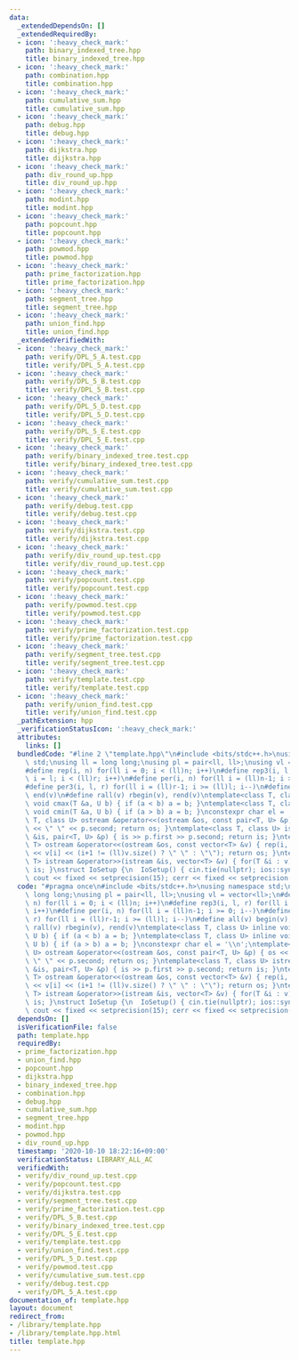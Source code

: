 ```yaml
---
data:
  _extendedDependsOn: []
  _extendedRequiredBy:
  - icon: ':heavy_check_mark:'
    path: binary_indexed_tree.hpp
    title: binary_indexed_tree.hpp
  - icon: ':heavy_check_mark:'
    path: combination.hpp
    title: combination.hpp
  - icon: ':heavy_check_mark:'
    path: cumulative_sum.hpp
    title: cumulative_sum.hpp
  - icon: ':heavy_check_mark:'
    path: debug.hpp
    title: debug.hpp
  - icon: ':heavy_check_mark:'
    path: dijkstra.hpp
    title: dijkstra.hpp
  - icon: ':heavy_check_mark:'
    path: div_round_up.hpp
    title: div_round_up.hpp
  - icon: ':heavy_check_mark:'
    path: modint.hpp
    title: modint.hpp
  - icon: ':heavy_check_mark:'
    path: popcount.hpp
    title: popcount.hpp
  - icon: ':heavy_check_mark:'
    path: powmod.hpp
    title: powmod.hpp
  - icon: ':heavy_check_mark:'
    path: prime_factorization.hpp
    title: prime_factorization.hpp
  - icon: ':heavy_check_mark:'
    path: segment_tree.hpp
    title: segment_tree.hpp
  - icon: ':heavy_check_mark:'
    path: union_find.hpp
    title: union_find.hpp
  _extendedVerifiedWith:
  - icon: ':heavy_check_mark:'
    path: verify/DPL_5_A.test.cpp
    title: verify/DPL_5_A.test.cpp
  - icon: ':heavy_check_mark:'
    path: verify/DPL_5_B.test.cpp
    title: verify/DPL_5_B.test.cpp
  - icon: ':heavy_check_mark:'
    path: verify/DPL_5_D.test.cpp
    title: verify/DPL_5_D.test.cpp
  - icon: ':heavy_check_mark:'
    path: verify/DPL_5_E.test.cpp
    title: verify/DPL_5_E.test.cpp
  - icon: ':heavy_check_mark:'
    path: verify/binary_indexed_tree.test.cpp
    title: verify/binary_indexed_tree.test.cpp
  - icon: ':heavy_check_mark:'
    path: verify/cumulative_sum.test.cpp
    title: verify/cumulative_sum.test.cpp
  - icon: ':heavy_check_mark:'
    path: verify/debug.test.cpp
    title: verify/debug.test.cpp
  - icon: ':heavy_check_mark:'
    path: verify/dijkstra.test.cpp
    title: verify/dijkstra.test.cpp
  - icon: ':heavy_check_mark:'
    path: verify/div_round_up.test.cpp
    title: verify/div_round_up.test.cpp
  - icon: ':heavy_check_mark:'
    path: verify/popcount.test.cpp
    title: verify/popcount.test.cpp
  - icon: ':heavy_check_mark:'
    path: verify/powmod.test.cpp
    title: verify/powmod.test.cpp
  - icon: ':heavy_check_mark:'
    path: verify/prime_factorization.test.cpp
    title: verify/prime_factorization.test.cpp
  - icon: ':heavy_check_mark:'
    path: verify/segment_tree.test.cpp
    title: verify/segment_tree.test.cpp
  - icon: ':heavy_check_mark:'
    path: verify/template.test.cpp
    title: verify/template.test.cpp
  - icon: ':heavy_check_mark:'
    path: verify/union_find.test.cpp
    title: verify/union_find.test.cpp
  _pathExtension: hpp
  _verificationStatusIcon: ':heavy_check_mark:'
  attributes:
    links: []
  bundledCode: "#line 2 \"template.hpp\"\n#include <bits/stdc++.h>\nusing namespace\
    \ std;\nusing ll = long long;\nusing pl = pair<ll, ll>;\nusing vl = vector<ll>;\n\
    #define rep(i, n) for(ll i = 0; i < (ll)n; i++)\n#define rep3(i, l, r) for(ll\
    \ i = l; i < (ll)r; i++)\n#define per(i, n) for(ll i = (ll)n-1; i >= 0; i--)\n\
    #define per3(i, l, r) for(ll i = (ll)r-1; i >= (ll)l; i--)\n#define all(v) begin(v),\
    \ end(v)\n#define rall(v) rbegin(v), rend(v)\ntemplate<class T, class U> inline\
    \ void cmax(T &a, U b) { if (a < b) a = b; }\ntemplate<class T, class U> inline\
    \ void cmin(T &a, U b) { if (a > b) a = b; }\nconstexpr char el = '\\n';\ntemplate<class\
    \ T, class U> ostream &operator<<(ostream &os, const pair<T, U> &p) { os << p.first\
    \ << \" \" << p.second; return os; }\ntemplate<class T, class U> istream &operator>>(istream\
    \ &is, pair<T, U> &p) { is >> p.first >> p.second; return is; }\ntemplate<class\
    \ T> ostream &operator<<(ostream &os, const vector<T> &v) { rep(i, v.size()) os\
    \ << v[i] << (i+1 != (ll)v.size() ? \" \" : \"\"); return os; }\ntemplate<class\
    \ T> istream &operator>>(istream &is, vector<T> &v) { for(T &i : v) is >> i; return\
    \ is; }\nstruct IoSetup {\n  IoSetup() { cin.tie(nullptr); ios::sync_with_stdio(false);\
    \ cout << fixed << setprecision(15); cerr << fixed << setprecision(15); }\n} io_setup;\n"
  code: "#pragma once\n#include <bits/stdc++.h>\nusing namespace std;\nusing ll =\
    \ long long;\nusing pl = pair<ll, ll>;\nusing vl = vector<ll>;\n#define rep(i,\
    \ n) for(ll i = 0; i < (ll)n; i++)\n#define rep3(i, l, r) for(ll i = l; i < (ll)r;\
    \ i++)\n#define per(i, n) for(ll i = (ll)n-1; i >= 0; i--)\n#define per3(i, l,\
    \ r) for(ll i = (ll)r-1; i >= (ll)l; i--)\n#define all(v) begin(v), end(v)\n#define\
    \ rall(v) rbegin(v), rend(v)\ntemplate<class T, class U> inline void cmax(T &a,\
    \ U b) { if (a < b) a = b; }\ntemplate<class T, class U> inline void cmin(T &a,\
    \ U b) { if (a > b) a = b; }\nconstexpr char el = '\\n';\ntemplate<class T, class\
    \ U> ostream &operator<<(ostream &os, const pair<T, U> &p) { os << p.first <<\
    \ \" \" << p.second; return os; }\ntemplate<class T, class U> istream &operator>>(istream\
    \ &is, pair<T, U> &p) { is >> p.first >> p.second; return is; }\ntemplate<class\
    \ T> ostream &operator<<(ostream &os, const vector<T> &v) { rep(i, v.size()) os\
    \ << v[i] << (i+1 != (ll)v.size() ? \" \" : \"\"); return os; }\ntemplate<class\
    \ T> istream &operator>>(istream &is, vector<T> &v) { for(T &i : v) is >> i; return\
    \ is; }\nstruct IoSetup {\n  IoSetup() { cin.tie(nullptr); ios::sync_with_stdio(false);\
    \ cout << fixed << setprecision(15); cerr << fixed << setprecision(15); }\n} io_setup;\n"
  dependsOn: []
  isVerificationFile: false
  path: template.hpp
  requiredBy:
  - prime_factorization.hpp
  - union_find.hpp
  - popcount.hpp
  - dijkstra.hpp
  - binary_indexed_tree.hpp
  - combination.hpp
  - debug.hpp
  - cumulative_sum.hpp
  - segment_tree.hpp
  - modint.hpp
  - powmod.hpp
  - div_round_up.hpp
  timestamp: '2020-10-10 18:22:16+09:00'
  verificationStatus: LIBRARY_ALL_AC
  verifiedWith:
  - verify/div_round_up.test.cpp
  - verify/popcount.test.cpp
  - verify/dijkstra.test.cpp
  - verify/segment_tree.test.cpp
  - verify/prime_factorization.test.cpp
  - verify/DPL_5_B.test.cpp
  - verify/binary_indexed_tree.test.cpp
  - verify/DPL_5_E.test.cpp
  - verify/template.test.cpp
  - verify/union_find.test.cpp
  - verify/DPL_5_D.test.cpp
  - verify/powmod.test.cpp
  - verify/cumulative_sum.test.cpp
  - verify/debug.test.cpp
  - verify/DPL_5_A.test.cpp
documentation_of: template.hpp
layout: document
redirect_from:
- /library/template.hpp
- /library/template.hpp.html
title: template.hpp
---
```

